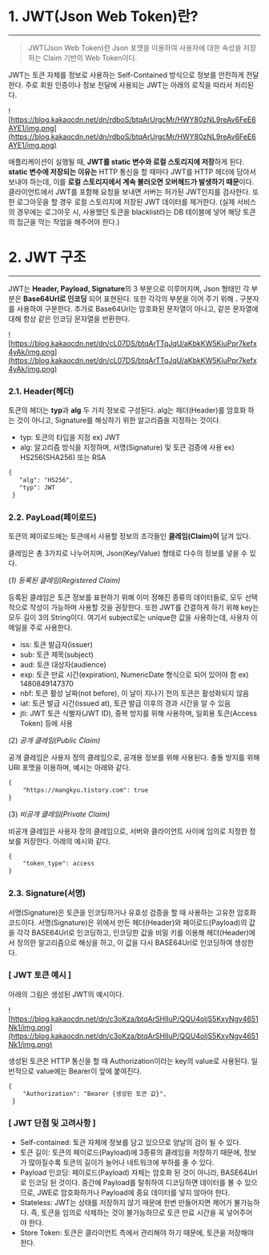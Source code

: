 # **1. JWT(Json Web Token)란?**

---

> JWT(Json Web Token)란 Json 포맷을 이용하여 사용자에 대한 속성을 저장하는 Claim 기반의 Web Token이다.
> 

JWT는 토큰 자체를 정보로 사용하는 Self-Contained 방식으로 정보를 안전하게 전달한다. 주로 회원 인증이나 정보 전달에 사용되는 JWT는 아래의 로직을 따라서 처리된다.

![https://blog.kakaocdn.net/dn/rdboS/btqArUrgcMr/HWY80zNL9reAv6FeE6AYE1/img.png](https://blog.kakaocdn.net/dn/rdboS/btqArUrgcMr/HWY80zNL9reAv6FeE6AYE1/img.png)

애플리케이션이 실행될 때, **JWT를 static 변수와 로컬 스토리지에 저장**하게 된다. **static 변수에 저장되는 이유는** HTTP 통신을 할 때마다 JWT를 HTTP 헤더에 담아서 보내야 하는데, 이를 **로컬 스토리지에서 계속 불러오면 오버헤드가 발생하기 때문**이다. 클라이언트에서 JWT를 포함해 요청을 보내면 서버는 허가된 JWT인지를 검사한다. 또한 로그아웃을 할 경우 로컬 스토리지에 저장된 JWT 데이터를 제거한다. (실제 서비스의 경우에는 로그아웃 시, 사용했던 토큰을 blacklist라는 DB 테이블에 넣어 해당 토큰의 접근을 막는 작업을 해주어야 한다.)

# **2. JWT 구조**

---

JWT는 **Header, Payload, Signature**의 3 부분으로 이루어지며, Json 형태인 각 부분은 **Base64Url로 인코딩** 되어 표현된다. 또한 각각의 부분을 이어 주기 위해 **.** 구분자를 사용하여 구분한다. 추가로 Base64Url는 암호화된 문자열이 아니고, 같은 문자열에 대해 항상 같은 인코딩 문자열을 반환한다.

![https://blog.kakaocdn.net/dn/cL07DS/btqArTTqJqU/aKbkKW5KiuPpr7kefx4yAk/img.png](https://blog.kakaocdn.net/dn/cL07DS/btqArTTqJqU/aKbkKW5KiuPpr7kefx4yAk/img.png)

### 2.**1. Header(헤더)**

토큰의 헤더는 **typ**과 **alg** 두 가지 정보로 구성된다. alg는 헤더(Header)를 암호화 하는 것이 아니고, Signature를 해싱하기 위한 알고리즘을 지정하는 것이다.

- typ: 토큰의 타입을 지정 ex) JWT
- alg: 알고리즘 방식을 지정하며, 서명(Signature) 및 토큰 검증에 사용 ex) HS256(SHA256) 또는 RSA

```xml
{
   "alg": "HS256",
   "typ": JWT
 }
```

### 2.**2. PayLoad(페이로드)**

토큰의 페이로드에는 토큰에서 사용할 정보의 조각들인 **클레임(Claim)이** 담겨 있다.

클레임은 총 3가지로 나누어지며, Json(Key/Value) 형태로 다수의 정보를 넣을 수 있다.

(*1) 등록된 클레임(Registered Claim)*

등록된 클레임은 토큰 정보를 표현하기 위해 이미 정해진 종류의 데이터들로, 모두 선택적으로 작성이 가능하며 사용할 것을 권장한다. 또한 JWT를 간결하게 하기 위해 key는 모두 길이 3의 String이다. 여기서 subject로는 unique한 값을 사용하는데, 사용자 이메일을 주로 사용한다.

- iss: 토큰 발급자(issuer)
- sub: 토큰 제목(subject)
- aud: 토큰 대상자(audience)
- exp: 토큰 만료 시간(expiration), NumericDate 형식으로 되어 있어야 함 ex) 1480849147370
- nbf: 토큰 활성 날짜(not before), 이 날이 지나기 전의 토큰은 활성화되지 않음
- iat: 토큰 발급 시간(issued at), 토큰 발급 이후의 경과 시간을 알 수 있음
- jti: JWT 토큰 식별자(JWT ID), 중복 방지를 위해 사용하며, 일회용 토큰(Access Token) 등에 사용

(2) *공개 클레임(Public Claim)*

공개 클레임은 사용자 정의 클레임으로, 공개용 정보를 위해 사용된다. 충돌 방지를 위해 URI 포맷을 이용하며, 예시는 아래와 같다.

```xml
{
    "https://mangkyu.tistory.com": true
}
```

(3) *비공개 클레임(Private Claim)*

비공개 클레임은 사용자 정의 클레임으로, 서버와 클라이언트 사이에 임의로 지정한 정보를 저장한다. 아래의 예시와 같다.

```xml
{
    "token_type": access
}
```

### 2.**3. Signature(서명)**

서명(Signature)은 토큰을 인코딩하거나 유효성 검증을 할 때 사용하는 고유한 암호화 코드이다. 서명(Signature)은 위에서 만든 헤더(Header)와 페이로드(Payload)의 값을 각각 BASE64Url로 인코딩하고, 인코딩한 값을 비밀 키를 이용해 헤더(Header)에서 정의한 알고리즘으로 해싱을 하고, 이 값을 다시 BASE64Url로 인코딩하여 생성한다.

### **[ JWT 토큰 예시 ]**

아래의 그림은 생성된 JWT의 예시이다.

![https://blog.kakaocdn.net/dn/c3oKza/btqArSHlIuP/QQU4oljS5KxyNgv4651Nk1/img.png](https://blog.kakaocdn.net/dn/c3oKza/btqArSHlIuP/QQU4oljS5KxyNgv4651Nk1/img.png)

생성된 토큰은 HTTP 통신을 할 때 Authorization이라는 key의 value로 사용된다. 일반적으로 value에는 Bearer이 앞에 붙여진다.

```xml
{
    "Authorization": "Bearer {생성된 토큰 값}",
 }
```

### **[ JWT 단점 및 고려사항 ]**

- Self-contained: 토큰 자체에 정보를 담고 있으므로 양날의 검이 될 수 있다.
- 토큰 길이: 토큰의 페이로드(Payload)에 3종류의 클레임을 저장하기 때문에, 정보가 많아질수록 토큰의 길이가 늘어나 네트워크에 부하를 줄 수 있다.
- Payload 인코딩: 페이로드(Payload) 자체는 암호화 된 것이 아니라, BASE64Url로 인코딩 된 것이다. 중간에 Payload를 탈취하여 디코딩하면 데이터를 볼 수 있으므로, JWE로 암호화하거나 Payload에 중요 데이터를 넣지 않아야 한다.
- Stateless: JWT는 상태를 저장하지 않기 때문에 한번 만들어지면 제어가 불가능하다. 즉, 토큰을 임의로 삭제하는 것이 불가능하므로 토큰 만료 시간을 꼭 넣어주어야 한다.
- Store Token: 토큰은 클라이언트 측에서 관리해야 하기 때문에, 토큰을 저장해야 한다.
